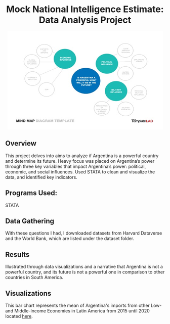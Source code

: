 <h1 align="center">Mock National Intelligence Estimate: Data Analysis Project </h1>

<p align="center">
  <img src= "https://github.com/gabrielafilippelli/Mock_National_Intelligence_Estimate/blob/main/images/Mind_Map.jpg">
</p>

## Overview
This project delves into aims to analyze if Argentina is a powerful country and determine its future. Heavy focus was placed on Argentina’s power through three key variables that impact Argentina’s power: political, economic, and social influences. Used STATA to clean and visualize the data, and identified key indicators.

## Programs Used:
STATA

## Data Gathering
With these questions I had, I downloaded datasets from Harvard Dataverse and the World Bank, which are listed under the dataset folder.

## Results
Illustrated through data visualizations and a narrative that Argentina is not a powerful country, and its future is not a powerful one in comparison to other countries in South America.

## Visualizations
This bar chart represents the mean of Argentina's imports from other Low-and Middle-Income Economies in Latin America from 2015 until 2020 located [here](https://github.com/gabrielafilippelli/Mock_National_Intelligence_Estimate/blob/main/Imports_LatinAm.jpg).
